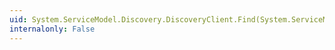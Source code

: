 ```yaml
---
uid: System.ServiceModel.Discovery.DiscoveryClient.Find(System.ServiceModel.Discovery.FindCriteria)
internalonly: False
---
```

